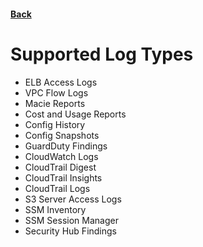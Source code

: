 #### [Back](./README.md)

# Supported Log Types

* ELB Access Logs
* VPC Flow Logs
* Macie Reports
* Cost and Usage Reports
* Config History
* Config Snapshots
* GuardDuty Findings
* CloudWatch Logs
* CloudTrail Digest
* CloudTrail Insights
* CloudTrail Logs
* S3 Server Access Logs
* SSM Inventory
* SSM Session Manager
* Security Hub Findings